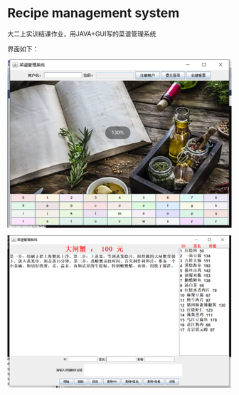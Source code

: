 # Recipe management system
大二上实训结课作业，用JAVA+GUI写的菜谱管理系统

界面如下：

![image-20230318123115196](./images/1.png)

![image-20230318123138962](./images/2.png)